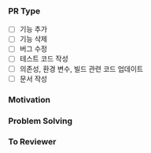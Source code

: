 ### PR Type
- [ ] 기능 추가
- [ ] 기능 삭제
- [ ] 버그 수정
- [ ] 테스트 코드 작성
- [ ] 의존성, 환경 변수, 빌드 관련 코드 업데이트
- [ ] 문서 작성

### Motivation 
<!-- 작성 배경 -->

### Problem Solving
<!-- 해결 방법 -->

### To Reviewer
<!-- 리뷰어에게 말하고 싶은 것, 유의 깊게 봐주었으면 하는 것, 의문점 등 -->
